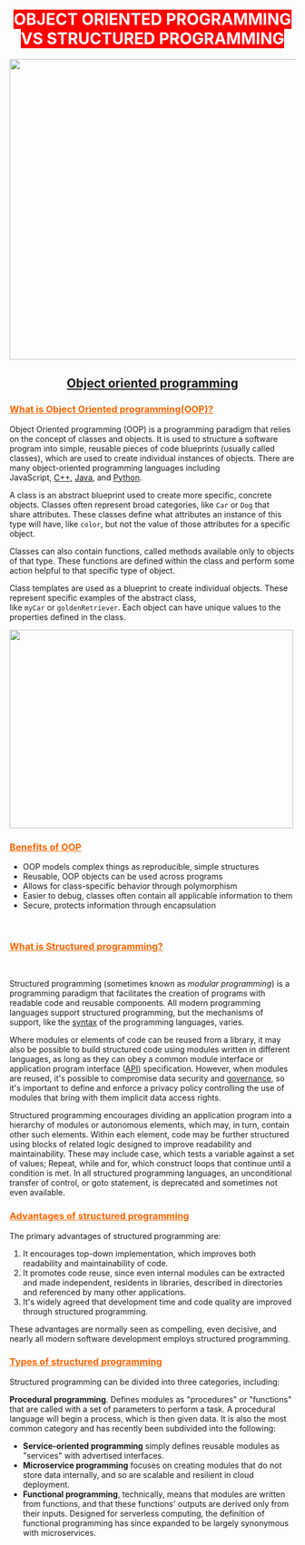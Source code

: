 <h1 style="text-align: center;"><span style="background-color: #ff0000; color: #ffffff;">OBJECT ORIENTED PROGRAMMING VS STRUCTURED PROGRAMMING</span></h1>
<img src="https://pediaa.com/wp-content/uploads/2019/06/Difference-Between-Structured-and-Object-Oriented-Programming-Comparison-Summary.jpg" width="600"  height="530">
<h2 style="text-align: center;"><strong><span style="text-decoration: underline;">Object oriented programming</span></strong></h2>
<h3><span style="text-decoration: underline;"><span style="color: #ff6600; text-decoration: underline;">What is Object Oriented programming(OOP)?</span></span></h3>
<p>Object Oriented programming (OOP) is a programming paradigm that relies on the concept of&nbsp;classes&nbsp;and&nbsp;objects. It is used to structure a software program into simple, reusable pieces of code blueprints (usually called classes), which are used to create individual instances of objects. There are many object-oriented programming languages including JavaScript,&nbsp;<a href="https://www.educative.io/blog/how-to-learn-cpp-the-guide-for-beginners" target="_blank" rel="noopener">C++</a>,&nbsp;<a href="https://www.educative.io/blog/object-oriented-programming-concepts-java" target="_blank" rel="noopener">Java</a>, and&nbsp;<a href="https://www.educative.io/blog/how-to-use-oop-in-python" target="_blank" rel="noopener">Python</a>.</p>
<p>A&nbsp;class&nbsp;is an abstract blueprint used to create more specific, concrete objects. Classes often represent broad categories, like&nbsp;<code>Car</code>&nbsp;or&nbsp;<code>Dog</code>&nbsp;that share&nbsp;attributes. These classes define what attributes an instance of this type will have, like&nbsp;<code>color</code>, but not the value of those attributes for a specific object.</p>
<p>Classes can also contain functions, called&nbsp;methods&nbsp;available only to objects of that type. These functions are defined within the class and perform some action helpful to that specific type of object.</p>
<p>Class templates are used as a blueprint to create individual&nbsp;objects. These represent specific examples of the abstract class, like&nbsp;<code>myCar</code>&nbsp;or&nbsp;<code>goldenRetriever</code>. Each object can have unique values to the properties defined in the class.</p>
<div class="mt-5 relative">
<div>
<div>
<div>
<div tabindex="0">
<div>
<div class="">
<div class="">
<div class="markdown-container-div Markdown__MarkdownContainerDiv-sc-1j2yuel-5 hwDRqT">
<div class="markdownViewer Markdown__Viewer-sc-1j2yuel-1 gvyjDX" role="none">
<img src="https://cdn.ttgtmedia.com/rms/onlineimages/whatis-object_oriented_programming_half_column_mobile.png" width="500"  height="350">
<h3><span style="text-decoration: underline; color: #ff6600;">Benefits of OOP</span></h3>
<ul>
<li>OOP models complex things as reproducible, simple structures</li>
<li>Reusable, OOP objects can be used across programs</li>
<li>Allows for class-specific behavior through polymorphism</li>
<li>Easier to debug, classes often contain all applicable information to them</li>
<li>Secure, protects information through encapsulation</li>
</ul>
</div>
</div>
</div>
</div>
</div>
</div>
</div>
</div>
</div>
</div>
<div class="mt-5 relative">
<div>
<div>
<div>
<div tabindex="0">
<div>
<div class="">
<div class="">
<div class="markdown-container-div Markdown__MarkdownContainerDiv-sc-1j2yuel-5 hwDRqT">&nbsp;</div>
</div>
</div>
</div>
</div>
</div>
</div>
</div>
</div>
<h3><span style="text-decoration: underline;"><span style="color: #ff6600; text-decoration: underline;">What is Structured programming?</span></span></h3>
<p>&nbsp;</p>
<p>Structured programming (sometimes known as&nbsp;<em>modular programming</em>) is a programming paradigm that facilitates the creation of programs with readable code and reusable components. All modern programming languages support structured programming, but the mechanisms of support, like the&nbsp;<a href="https://whatis.techtarget.com/definition/syntax">syntax</a>&nbsp;of the programming languages, varies.</p>
<p>Where modules or elements of code can be reused from a library, it may also be possible to build structured code using modules written in different languages, as long as they can obey a common module interface or application program interface (<a href="https://searchapparchitecture.techtarget.com/definition/application-program-interface-API">API</a>) specification. However, when modules are reused, it's possible to compromise data security and&nbsp;<a href="https://searchdatamanagement.techtarget.com/definition/data-governance">governance</a>, so it's important to define and enforce a privacy policy controlling the use of modules that bring with them implicit data access rights.</p>
<p>Structured programming encourages dividing an application program into a hierarchy of modules or autonomous elements, which may, in turn, contain other such elements. Within each element, code may be further structured using blocks of related logic designed to improve readability and maintainability. These may include&nbsp;case, which tests a variable against a set of values;&nbsp;Repeat,&nbsp;while&nbsp;and&nbsp;for, which construct loops that continue until a condition is met. In all structured programming languages, an unconditional transfer of control, or&nbsp;goto&nbsp;statement, is deprecated and sometimes not even available.</p>
<h3><span style="text-decoration: underline;"><span style="color: #ff6600; text-decoration: underline;">Advantages of structured programming</span></span></h3>
<p>The primary advantages of structured programming are:</p>
<ol class="default-list">
<li>It encourages top-down implementation, which improves both readability and maintainability of code.</li>
<li>It promotes code reuse, since even internal modules can be extracted and made independent, residents in libraries, described in directories and referenced by many other applications.</li>
<li>It's widely agreed that development time and code quality are improved through structured programming.</li>
</ol>
<p>These advantages are normally seen as compelling, even decisive, and nearly all modern software development employs structured programming.</p>
<h3><span style="text-decoration: underline;"><span style="color: #ff6600; text-decoration: underline;">Types of structured programming</span></span></h3>
<p>Structured programming can be divided into three categories, including:</p>
<p><strong>Procedural programming</strong>. Defines modules as "procedures" or "functions" that are called with a set of parameters to perform a task. A procedural language will begin a process, which is then given data. It is also the most common category and has recently been subdivided into the following:</p>
<ul class="default-list">
<li><strong>Service-oriented programming</strong>&nbsp;simply defines reusable modules as "services" with advertised interfaces.</li>
<li><strong>Microservice programming</strong> focuses on creating modules that do not store data internally, and so are scalable and resilient in cloud deployment.</li>
<li><strong>Functional programming</strong>, technically, means that modules are written from functions, and that these functions' outputs are derived only from their inputs. Designed for serverless computing, the definition of functional programming has since expanded to be largely synonymous with microservices.</li>
</ul>
